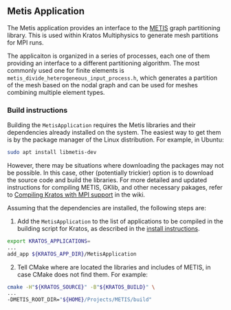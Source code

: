 ## Metis Application

The Metis application provides an interface to the
[METIS](https://github.com/KarypisLab/METIS) graph partitioning library.
This is used within Kratos Multiphysics to generate mesh partitions for MPI runs.

The applicaiton is organized in a series of processes, each one of them providing an interface to a different partitioning algorithm. The most commonly used one for finite elements is `metis_divide_heterogeneous_input_process.h`, which generates a partition of the mesh based on the nodal graph and can be used for meshes combining multiple element types.

### Build instructions
Building the `MetisApplication` requires the Metis libraries and their dependencies already installed on the system.
The easiest way to get them is by the package manager of the Linux distribution.
For example, in Ubuntu:
```bash
sudo apt install libmetis-dev
```
However, there may be situations where downloading the packages may not be possible.
In this case, other (potentially trickier) option is to download the source code and build the libraries.
For more detailed and updated instructions for compiling METIS, GKlib, and other necessary pakages,
refer to [Compiling Kratos with MPI support](https://github.com/KratosMultiphysics/Kratos/wiki/Compiling-Kratos-with-MPI-support) in the wiki.

Assuming that the dependencies are installed, the following steps are:

1. Add the `MetisApplication` to the list of applications to be compiled in the building script for Kratos,
as described in the [install instructions](https://github.com/KratosMultiphysics/Kratos/blob/master/INSTALL.md#adding-applications).
```bash
export KRATOS_APPLICATIONS=
...
add_app ${KRATOS_APP_DIR}/MetisApplication
```
2. Tell CMake where are located the libraries and includes of METIS, in case CMake does not find them.
For example:
```bash
cmake -H"${KRATOS_SOURCE}" -B"${KRATOS_BUILD}" \
...
-DMETIS_ROOT_DIR="${HOME}/Projects/METIS/build"
```
